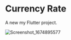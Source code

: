 # Currency Rate 

A new my Flutter project.


![Screenshot_1674895577](https://user-images.githubusercontent.com/79628694/215256525-2ee375b3-146e-4e3d-8735-422bdde706ed.png)
